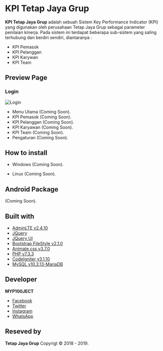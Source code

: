 # KPI Tetap Jaya Grup
**KPI Tetap Jaya Grup** adalah sebuah Sistem Key Performance Indicator (KPI) yang digunakan oleh perusahaan Tetap Jaya Grup sebagai parameter penilaian kinerja. Pada sistem ini terdapat beberapa sub-sistem yang saling terhubung dan berdiri sendiri, diantaranya :
- KPI Pemasok
- KPI Pelanggan
- KPI Karywan
- KPI Team

## Preview Page
### Login
![Login](https://colorlib.com/wp/wp-content/uploads/sites/2/adminator-free-admin-dashboard-template.jpg)

- Menu Utama
(Coming Soon).
- KPI Pemasok
(Coming Soon).
- KPI Pelanggan
(Coming Soon).
- KPI Karyawan
(Coming Soon).
- KPI Team
(Coming Soon).
- Pengaturan
(Coming Soon).

## How to install
- Windows
(Coming Soon).

- Linux
(Coming Soon).

## Android Package
(Coming Soon).

## Built with
- [AdminLTE v2.4.10](https://github.com/myp100ject/AdminLTE)
- [JQuery](https://github.com/myp100ject/jquery)
- [JQuery UI](http://jqueryui.com)
- [Bootstrap FileStyle v2.1.0](https://github.com/myp100ject/bootstrap-filestyle)
- [Animate.css v3.7.0](https://github.com/myp100ject/animate.css)
- [PHP v7.3.3](https://www.php.net)
- [CodeIgniter v3.1.10](https://github.com/myp100ject/CodeIgniter)
- [MySQL v10.3.13-MariaDB](https://www.mysql.com)

## Developer
**MYP100JECT**
- [Facebook](https://facebook.com/myp100ject)
- [Twitter](https://twitter.com/myp100ject)
- [Instagram](https://instagram.com/myp100ject)
- [WhatsApp](https://api.whatsapp.com/send?phone=6282269280144)

## Reseved by
**Tetap Jaya Grup** Copyrigt © 2018 - 2019.